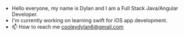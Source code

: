 - Hello everyone, my name is Dylan and I am a Full Stack Java/Angular Developer.
- I'm currently working on learning swift for iOS app development. 
- 📫 How to reach me cooleydylan6@gmail.com

<!---
dcee96/dcee96 is a ✨ special ✨ repository because its `README.md` (this file) appears on your GitHub profile.
You can click the Preview link to take a look at your changes.
--->
